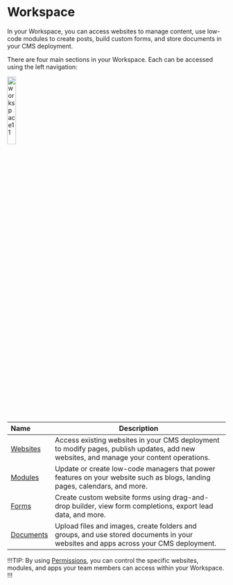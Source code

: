 # Workspace

In your Workspace, you can access websites to manage content, use low-code modules to create posts, build custom forms, and store documents in your CMS deployment.

There are four main sections in your Workspace. Each can be accessed using the left navigation:

<img src="../../images/workspace11.jpg" alt="workspace11" style="width: 20%; display: block"></a>

**Name** | **Description** 
:--- | ---
<a href="/workspace/websites/">Websites</a> | Access existing websites in your CMS deployment to modify pages, publish updates, add new websites, and manage your content operations. 
<a href="/workspace/modules/">Modules</a>| Update or create low-code managers that power features on your website such as blogs, landing pages, calendars, and more. 
<a href="/workspace/forms/">Forms</a> | Create custom website forms using drag-and-drop builder, view form completions, export lead data, and more.
<a href="/workspace/documents/">Documents</a> | Upload files and images, create folders and groups, and use stored documents in your websites and apps across your CMS deployment. 

!!!TIP:
By using <a href="/workspace/websites/permissions">Permissions</a>, you can control the specific websites, modules, and apps your team members can access within your Workspace. 
!!!